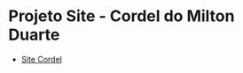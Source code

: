 # Projeto Site - Cordel do Milton Duarte
<ul>
    <li>
    <a href="https://vanessacml.github.io/projeto-cordel/">Site Cordel</a>
    </li> 
</ul>
